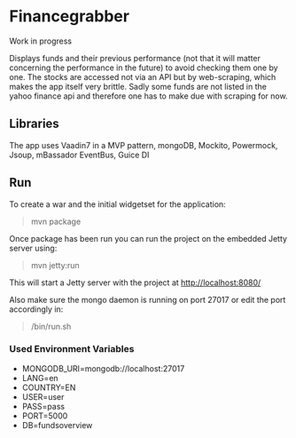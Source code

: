 # Financegrabber

Work in progress

Displays funds and their previous performance (not that it will matter concerning the performance in the future) to avoid checking them one by one. The stocks are accessed not via an API but by web-scraping, which makes the app itself very brittle. Sadly some funds are not listed in the yahoo finance api and therefore one has to make due with scraping for now.

## Libraries
The app uses Vaadin7 in a MVP pattern, mongoDB, Mockito, Powermock, Jsoup, mBassador EventBus, Guice DI

## Run

To create a war and the initial widgetset for the application:
> mvn package

Once package has been run you can run the project on the embedded Jetty server using:
> mvn jetty:run

This will start a Jetty server with the project at [http://localhost:8080/](http://localhost:8080/)

Also make sure the mongo daemon is running on port 27017 or edit the port accordingly in:
> /bin/run.sh

### Used Environment Variables

* MONGODB_URI=mongodb://localhost:27017
* LANG=en
* COUNTRY=EN
* USER=user
* PASS=pass
* PORT=5000
* DB=fundsoverview
